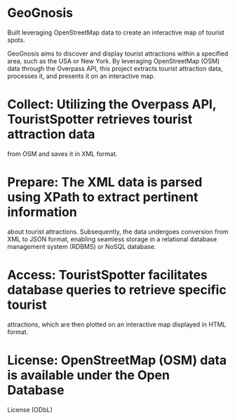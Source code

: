 # GeoGnosis
Built leveraging OpenStreetMap data to create an interactive map of tourist spots.

GeoGnosis aims to discover and display tourist attractions within a
specified area, such as the USA or New York. By leveraging OpenStreetMap
(OSM) data through the Overpass API, this project extracts tourist attraction data,
processes it, and presents it on an interactive map.

# Collect: Utilizing the Overpass API, TouristSpotter retrieves tourist attraction data
from OSM and saves it in XML format.

# Prepare: The XML data is parsed using XPath to extract pertinent information
about tourist attractions. Subsequently, the data undergoes conversion from XML
to JSON format, enabling seamless storage in a relational database management
system (RDBMS) or NoSQL database.

# Access: TouristSpotter facilitates database queries to retrieve specific tourist
attractions, which are then plotted on an interactive map displayed in HTML
format.

# License: OpenStreetMap (OSM) data is available under the Open Database
License (ODbL)
